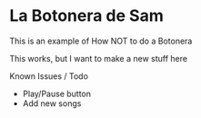 # La Botonera de Sam

This is an example of How NOT to do a Botonera

This works, but I want to make a new stuff here

Known Issues / Todo
* Play/Pause button
* Add new songs
